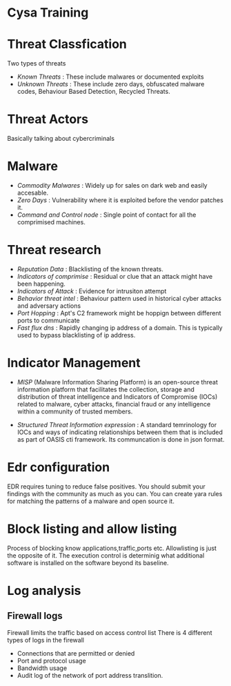 # Cysa Training

# Threat Classfication
Two types of threats

* *Known Threats* : These include malwares or documented exploits
* *Unknown Threats* : These include zero days, obfuscated malware codes, Behaviour Based Detection, Recycled Threats.

# Threat Actors

Basically talking about cybercriminals

# Malware

* *Commodity Malwares* : Widely up for sales on dark web and easily accesable.
* *Zero Days* : Vulnerability where it is exploited before the vendor patches it.
* *Command and Control node* : Single point of contact for all the comprimised machines.

# Threat research

* *Reputation Data* : Blacklisting of the known threats.
* *Indicators of comprimise* : Residual or clue that an attack might have been happening.
* *Indicators of Attack* : Evidence for intrusiton attempt
* *Behavior threat intel* : Behaviour pattern used in historical cyber attacks and adversary actions
* *Port Hopping* : Apt's C2 framework might be hoppign between different ports to communicate 
* *Fast flux dns* : Rapidly changing ip address of a domain. This is typically used to bypass blacklisting of ip address.


# Indicator Management

* *MISP* (Malware Information Sharing Platform) is an open-source threat information platform that facilitates the collection, storage and distribution of threat intelligence and Indicators of Compromise (IOCs) related to malware, cyber attacks, financial fraud or any intelligence within a community of trusted members. 

* *Structured Threat Information expression* : A standard temrinology for IOCs and ways of indicating relationships between them that is included as part of OASIS cti framework. Its communcation is done in json format.

# Edr configuration

EDR requires tuning to reduce false positives.
You should submit your findings with the community as much as you can.
You can create yara rules for matching the patterns of a malware and open source it.

# Block listing and allow listing
Process of blocking know applications,traffic,ports etc.
Allowlisting is just the opposite of it.
The execution control is determinig what additional software is installed on the software beyond its baseline.



# Log analysis

## Firewall logs
Firewall limits the traffic based on access control list
There is 4 different types of logs in the firewall

* Connections that are permitted or denied
* Port and protocol usage
* Bandwidth usage
* Audit log of the network of port address translition.









